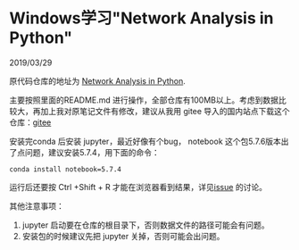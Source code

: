 # Windows学习"Network Analysis in Python"
2019/03/29

原代码仓库的地址为 [Network Analysis in Python](https://github.com/nderzsy/Network-Analysis-in-Python---Tutorial-JupyterCon18-ODSCEast18).

主要按照里面的README.md 进行操作，全部仓库有100MB以上。考虑到数据比较大，再加上我对原笔记文件有修改，建议从我用 gitee 导入的国内站点下载这个仓库：[gitee](https://gitee.com/freewind201301/Network-Analysis-in-Python---Tutorial-JupyterCon18-ODSCEast18)

安装完conda 后安装 jupyter，最近好像有个bug， notebook 这个包5.7.6版本出了点问题，建议安装5.7.4，用下面的命令：
```shell
conda install notebook=5.7.4
```
运行后还要按 Ctrl +Shift + R 才能在浏览器看到结果，详见[issue](https://github.com/jupyter/notebook/issues/4488) 的讨论。

其他注意事项：
1. jupyter 启动要在仓库的根目录下，否则数据文件的路径可能会有问题。
1. 安装包的时候建议先把 jupyter 关掉，否则可能会出问题。